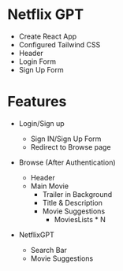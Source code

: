 # Netflix GPT
- Create React App
- Configured Tailwind CSS
- Header
- Login Form
- Sign Up Form

# Features
- Login/Sign up
    - Sign IN/Sign Up Form
    - Redirect to Browse page
- Browse (After Authentication)
    - Header
    - Main Movie
        - Trailer in Background
        - Title & Description
        - Movie Suggestions
            - MoviesLists * N

- NetflixGPT
    - Search Bar
    - Movie Suggestions